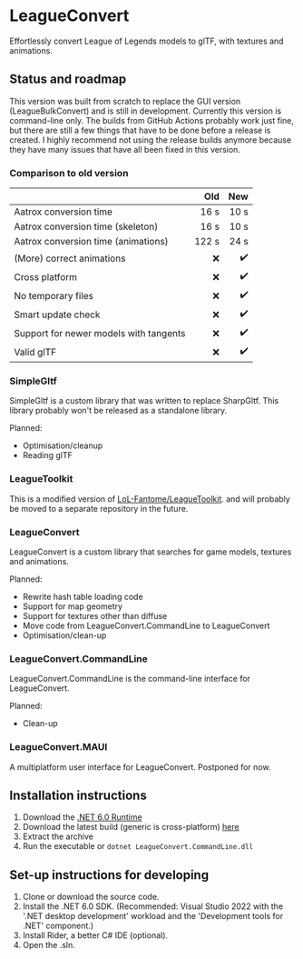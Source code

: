 # LeagueConvert

Effortlessly convert League of Legends models to glTF, with textures and
animations.

## Status and roadmap

This version was built from scratch to replace the GUI version
(LeagueBulkConvert) and is still in development. Currently this version is
command-line only. The builds from GitHub Actions probably work just fine, but
there are still a few things that have to be done before a release is created.
I highly recommend not using the release builds anymore because they have many
issues that have all been fixed in this version.

### Comparison to old version

|                                        |   Old |                New |
|:---------------------------------------|------:|-------------------:|
| Aatrox conversion time                 |  16 s |               10 s |
| Aatrox conversion time (skeleton)      |  16 s |               10 s |
| Aatrox conversion time (animations)    | 122 s |               24 s |
| (More) correct animations              |   :x: | :heavy_check_mark: |
| Cross platform                         |   :x: | :heavy_check_mark: |
| No temporary files                     |   :x: | :heavy_check_mark: |
| Smart update check                     |   :x: | :heavy_check_mark: |
| Support for newer models with tangents |   :x: | :heavy_check_mark: |
| Valid glTF                             |   :x: | :heavy_check_mark: |

### SimpleGltf

SimpleGltf is a custom library that was written to replace SharpGltf. This
library probably won't be released as a standalone library.

Planned:

* Optimisation/cleanup
* Reading glTF

### LeagueToolkit

This is a modified version of
[LoL-Fantome/LeagueToolkit](https://github.com/LoL-Fantome/LeagueToolkit/). and
will probably be moved to a separate repository in the future.

### LeagueConvert

LeagueConvert is a custom library that searches for game models, textures and
animations.

Planned:

* Rewrite hash table loading code
* Support for map geometry
* Support for textures other than diffuse
* Move code from LeagueConvert.CommandLine to LeagueConvert
* Optimisation/clean-up

### LeagueConvert.CommandLine

LeagueConvert.CommandLine is the command-line interface for LeagueConvert.

Planned:

* Clean-up

### LeagueConvert.MAUI

A multiplatform user interface for LeagueConvert. Postponed for now.

## Installation instructions

1. Download the
   [.NET 6.0 Runtime](https://dotnet.microsoft.com/download/dotnet/6.0/runtime)
2. Download the latest build (generic is cross-platform)
   [here](https://github.com/Jochem-W/LeagueBulkConvert/actions?query=branch%3Avnext)
3. Extract the archive
4. Run the executable or `dotnet LeagueConvert.CommandLine.dll`

## Set-up instructions for developing

1. Clone or download the source code.
2. Install the .NET 6.0 SDK. (Recommended: Visual Studio 2022 with the '.NET
   desktop development' workload and the 'Development tools for .NET'
   component.)
3. Install Rider, a better C# IDE (optional).
4. Open the .sln.
